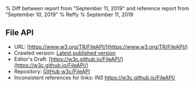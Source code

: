 % Diff between report from "September 11, 2019" and reference report from "September 10, 2019"
% Reffy
% September 11, 2019

## File API

- URL: [https://www.w3.org/TR/FileAPI/](https://www.w3.org/TR/FileAPI/)
- Crawled version: [Latest published version](https://www.w3.org/TR/2019/WD-FileAPI-20190911/)
- Editor's Draft: [https://w3c.github.io/FileAPI/](https://w3c.github.io/FileAPI/)
- Repository: [GitHub w3c/FileAPI](https://github.com/w3c/FileAPI)
- Inconsistent references for links: *INS* https://w3c.github.io/FileAPI/


